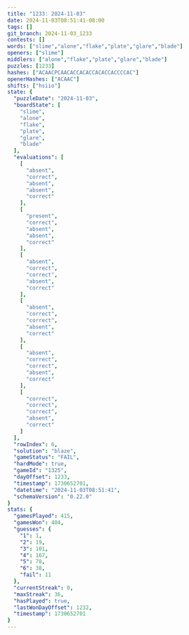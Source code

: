 ```yaml
---
title: "1233: 2024-11-03"
date: 2024-11-03T08:51:41-08:00
tags: []
git_branch: 2024-11-03_1233
contests: []
words: ["slime","alone","flake","plate","glare","blade"]
openers: ["slime"]
middlers: ["alone","flake","plate","glare","blade"]
puzzles: [1233]
hashes: ["ACAACPCAACACCACACCACACCACCCCAC"]
openerHashes: ["ACAAC"]
shifts: ["hsiio"]
state: {
  "puzzleDate": "2024-11-03",
  "boardState": [
    "slime",
    "alone",
    "flake",
    "plate",
    "glare",
    "blade"
  ],
  "evaluations": [
    [
      "absent",
      "correct",
      "absent",
      "absent",
      "correct"
    ],
    [
      "present",
      "correct",
      "absent",
      "absent",
      "correct"
    ],
    [
      "absent",
      "correct",
      "correct",
      "absent",
      "correct"
    ],
    [
      "absent",
      "correct",
      "correct",
      "absent",
      "correct"
    ],
    [
      "absent",
      "correct",
      "correct",
      "absent",
      "correct"
    ],
    [
      "correct",
      "correct",
      "correct",
      "absent",
      "correct"
    ]
  ],
  "rowIndex": 6,
  "solution": "blaze",
  "gameStatus": "FAIL",
  "hardMode": true,
  "gameId": "1325",
  "dayOffset": 1233,
  "timestamp": 1730652701,
  "datetime": "2024-11-03T08:51:41",
  "schemaVersion": "0.22.0"
}
stats: {
  "gamesPlayed": 415,
  "gamesWon": 404,
  "guesses": {
    "1": 1,
    "2": 19,
    "3": 101,
    "4": 167,
    "5": 78,
    "6": 38,
    "fail": 11
  },
  "currentStreak": 0,
  "maxStreak": 36,
  "hasPlayed": true,
  "lastWonDayOffset": 1232,
  "timestamp": 1730652701
}
---
```

<!-- more -->
